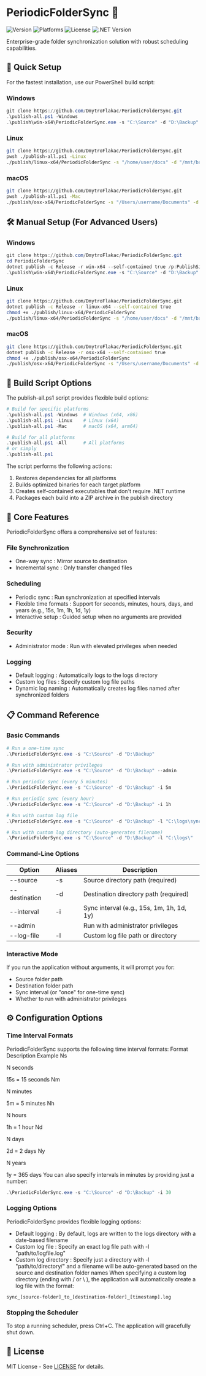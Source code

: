# PeriodicFolderSync 🔄

![Version](https://img.shields.io/badge/version-2.2.1-blue)
![Platforms](https://img.shields.io/badge/platform-Windows%20%7C%20Linux%20%7C%20macOS-lightgrey)
![License](https://img.shields.io/badge/license-MIT-green)
![.NET Version](https://img.shields.io/badge/.NET-8.0-blueviolet)

Enterprise-grade folder synchronization solution with robust scheduling capabilities.

## 🚀 Quick Setup  

For the fastest installation, use our PowerShell build script:

### Windows
```powershell
git clone https://github.com/DmytroFlakac/PeriodicFolderSync.git
.\publish-all.ps1 -Windows
.\publish\win-x64\PeriodicFolderSync.exe -s "C:\Source" -d "D:\Backup"
 ```

### Linux
```bash
git clone https://github.com/DmytroFlakac/PeriodicFolderSync.git
pwsh ./publish-all.ps1 -Linux
./publish/linux-x64/PeriodicFolderSync -s "/home/user/docs" -d "/mnt/backup"
 ```

### macOS
```bash
git clone https://github.com/DmytroFlakac/PeriodicFolderSync.git
pwsh ./publish-all.ps1 -Mac
./publish/osx-x64/PeriodicFolderSync -s "/Users/username/Documents" -d "/Volumes/Backup"
 ```

## 🛠️ Manual Setup (For Advanced Users)
### Windows
```powershell
git clone https://github.com/DmytroFlakac/PeriodicFolderSync.git
cd PeriodicFolderSync
dotnet publish -c Release -r win-x64 --self-contained true /p:PublishSingleFile=true
.\publish\win-x64\PeriodicFolderSync.exe -s "C:\Source" -d "D:\Backup"
 ```

### Linux
```bash
git clone https://github.com/DmytroFlakac/PeriodicFolderSync.git
dotnet publish -c Release -r linux-x64 --self-contained true
chmod +x ./publish/linux-x64/PeriodicFolderSync
./publish/linux-x64/PeriodicFolderSync -s "/home/user/docs" -d "/mnt/backup"
```

### macOS
```bash
git clone https://github.com/DmytroFlakac/PeriodicFolderSync.git
dotnet publish -c Release -r osx-x64 --self-contained true
chmod +x ./publish/osx-x64/PeriodicFolderSync
./publish/osx-x64/PeriodicFolderSync -s "/Users/username/Documents" -d "/Volumes/Backup"
 ```


## 🔧 Build Script Options
The publish-all.ps1 script provides flexible build options:

```powershell
# Build for specific platforms
.\publish-all.ps1 -Windows  # Windows (x64, x86)
.\publish-all.ps1 -Linux    # Linux (x64)
.\publish-all.ps1 -Mac      # macOS (x64, arm64)

# Build for all platforms
.\publish-all.ps1 -All      # All platforms
# or simply
.\publish-all.ps1
 ```

The script performs the following actions:

1. Restores dependencies for all platforms
2. Builds optimized binaries for each target platform
3. Creates self-contained executables that don't require .NET runtime
4. Packages each build into a ZIP archive in the publish directory
## 🌟 Core Features
PeriodicFolderSync offers a comprehensive set of features:

### File Synchronization
- One-way sync : Mirror source to destination
- Incremental sync : Only transfer changed files
### Scheduling
- Periodic sync : Run synchronization at specified intervals
- Flexible time formats : Support for seconds, minutes, hours, days, and years (e.g., 15s, 1m, 1h, 1d, 1y)
- Interactive setup : Guided setup when no arguments are provided
### Security
- Administrator mode : Run with elevated privileges when needed
### Logging
- Default logging : Automatically logs to the logs directory
- Custom log files : Specify custom log file paths
- Dynamic log naming : Automatically creates log files named after synchronized folders
## 📋 Command Reference
### Basic Commands
```powershell
# Run a one-time sync
.\PeriodicFolderSync.exe -s "C:\Source" -d "D:\Backup"

# Run with administrator privileges
.\PeriodicFolderSync.exe -s "C:\Source" -d "D:\Backup" --admin

# Run periodic sync (every 5 minutes)
.\PeriodicFolderSync.exe -s "C:\Source" -d "D:\Backup" -i 5m

# Run periodic sync (every hour)
.\PeriodicFolderSync.exe -s "C:\Source" -d "D:\Backup" -i 1h

# Run with custom log file
.\PeriodicFolderSync.exe -s "C:\Source" -d "D:\Backup" -l "C:\logs\sync.log"

# Run with custom log directory (auto-generates filename)
.\PeriodicFolderSync.exe -s "C:\Source" -d "D:\Backup" -l "C:\logs\"
 ```

### Command-Line Options

| Option | Aliases | Description |
|--------|---------|-------------|
| --source | -s | Source directory path (required) |
| --destination | -d | Destination directory path (required) |
| --interval | -i | Sync interval (e.g., 15s, 1m, 1h, 1d, 1y) |
| --admin | | Run with administrator privileges |
| --log-file | -l | Custom log file path or directory |

### Interactive Mode
If you run the application without arguments, it will prompt you for:

- Source folder path
- Destination folder path
- Sync interval (or "once" for one-time sync)
- Whether to run with administrator privileges
## ⚙️ Configuration Options
### Time Interval Formats
PeriodicFolderSync supports the following time interval formats:
Format Description Example Ns

N seconds

15s = 15 seconds Nm

N minutes

5m = 5 minutes Nh

N hours

1h = 1 hour Nd

N days

2d = 2 days Ny

N years

1y = 365 days
You can also specify intervals in minutes by providing just a number:

```powershell
.\PeriodicFolderSync.exe -s "C:\Source" -d "D:\Backup" -i 30
 ```

### Logging Options
PeriodicFolderSync provides flexible logging options:

- Default logging : By default, logs are written to the logs directory with a date-based filename
- Custom log file : Specify an exact log file path with -l "path/to/logfile.log"
- Custom log directory : Specify just a directory with -l "path/to/directory/" and a filename will be auto-generated based on the source and destination folder names
When specifying a custom log directory (ending with / or \ ), the application will automatically create a log file with the format:

```plaintext
sync_[source-folder]_to_[destination-folder]_[timestamp].log
```

### Stopping the Scheduler
To stop a running scheduler, press Ctrl+C. The application will gracefully shut down.

## 📄 License
MIT License - See [LICENSE](LICENSE) for details.

